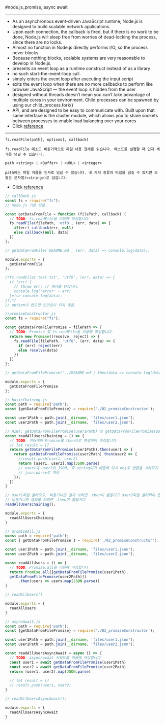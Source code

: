 #node.js_promise, async await
___
* As an asynchronous event-driven JavaScript runtime, Node.js is designed to build scalable network applications.
* Upon each connection, the callback is fired, but if there is no work to be done, Node.js will sleep
free from worries of dead-locking the process, since there are no locks.
* Almost no function in Node.js directly performs I/O, so the process never blocks
* Because nothing blocks, scalable systems are very reasonable to develop in Node.js.
* presents an event loop as a runtime construct instead of as a library
* no such start-the-event-loop call.
* simply enters the event loop after executing the input script
* exits the event loop when there are no more callbacks to perform like browser JavaScript — the event loop is hidden from the user
* designed without threads doesn’t mean you can’t take advantage of multiple cores in your environment. Child processes can be spawned by using our child_process.fork()
* API, and are designed to be easy to communicate with. Built upon that same interface is the cluster module, which allows you to share sockets between processes to enable load balancing over your cores
* Click [reference](https://nodejs.org/en/about)
---
```
fs.readFile(path[, options], callback)

fs.readFile 메소드 비동기적으로 파일 내용 전체를 읽습니다. 메소드를 실행할 때 인자 세 개를 넘길 수 있습니다.
```

```
path <string> | <Buffer> | <URL> | <integer>

path에는 파일 이름을 인자로 넘길 수 있습니다. 네 가지 종류의 타입을 넘길 수 있지만 보통은 문자열(<string>)로 넘깁니다.
```
  
* Click [reference](https://nodejs.org/dist/latest-v12.x/docs/api/fs.html#fs_fs_readfile_path_options_callback) 

```js
// callBack.js 
const fs = require("fs");
// node.js 기본 모듈

const getDataFromFile = function (filePath, callback) {
  // TODO: fs.readFile을 이용해 작성합니다
  fs.readFile(filePath, 'utf8', (err, data) => {
    if(err) callback(err, null)
    else callback(null, data)
  })
};

// getDataFromFile('README.md', (err, data) => console.log(data));

module.exports = {
  getDataFromFile
};

/*fs.readFile('test.txt', 'utf8', (err, data) => {
  if (err) {
    // throw err; // 에러를 던집니다.
    console.log('error' + err)
  }else console.log(data);
});*/
// option이 없으면 인코딩이 되지 않음
```

```js
//promiseConstructor.js 
const fs = require("fs");

const getDataFromFilePromise = filePath => {
  // TODO: Promise 및 fs.readFile을 이용해 작성합니다.
  return new Promise((resolve, reject) => {
    fs.readFile(filePath, 'utf8', (err, data) => {
      if (err) reject(err)
      else resolve(data)
    })
  })
};

// getDataFromFilePromise('../README.md').then(data => console.log(data));

module.exports = {
  getDataFromFilePromise
};
```

```js
// basicChaining.js 
const path = require('path');
const {getDataFromFilePromise} = require('./02_promiseConstructor');

const user1Path = path.join(__dirname, 'files/user1.json');
const user2Path = path.join(__dirname, 'files/user2.json');

// HINT: getDataFromFilePromise(user1Path) 맟 getDataFromFilePromise(user2Path) 를 이용해 작성합니다
const readAllUsersChaining = () => {
  // TODO: 여러개의 Promise를 then으로 연결하여 작성합니다
  // let result = []
  return getDataFromFilePromise(user1Path).then(user1 => {
    return getDataFromFilePromise(user2Path).then(user2 => {
      //result.push(user1, user2)
      return [user1, user2].map(JSON.parse)
      // user1과 user2이 JSON, 즉 string이기 때문에 다시 obj로 변환을 시켜주기 위해 
      // json.parse로 처리
    });
  })
}

// user1파일 불러오고, 비동기니깐 결과 보려면 .then이 붙을거고 user2파일 불러와야 한다
// 비동기니까 결과를 보려면 .then이 붙을거다
readAllUsersChaining();

module.exports = {
  readAllUsersChaining
}
```

```js
// promiseAll.js 
const path = require('path');
const { getDataFromFilePromise } = require('./02_promiseConstructor');

const user1Path = path.join(__dirname, 'files/user1.json');
const user2Path = path.join(__dirname, 'files/user2.json');

const readAllUsers = () => {
  // TODO: Promise.all을 이용해 작성합니다
  return Promise.all([getDataFromFilePromise(user1Path), 
  getDataFromFilePromise(user2Path)])
      .then(users => users.map(JSON.parse))
}

// readAllUsers()

module.exports = {
  readAllUsers
}
```

```js
// asyncAwait.js
const path = require('path');
const {getDataFromFilePromise} = require('./02_promiseConstructor');

const user1Path = path.join(__dirname, 'files/user1.json');
const user2Path = path.join(__dirname, 'files/user2.json');

const readAllUsersAsyncAwait = async () => {
  // TODO: async/await 키워드를 이용해 작성합니다
  const user1 = await getDataFromFilePromise(user1Path)
  const user2 = await getDataFromFilePromise(user2Path)
  return [user1, user2].map(JSON.parse)
  
  // let result = []
  // result.push(user1, user2)
}

// readAllUsersAsyncAwait();

module.exports = {
  readAllUsersAsyncAwait
}
```